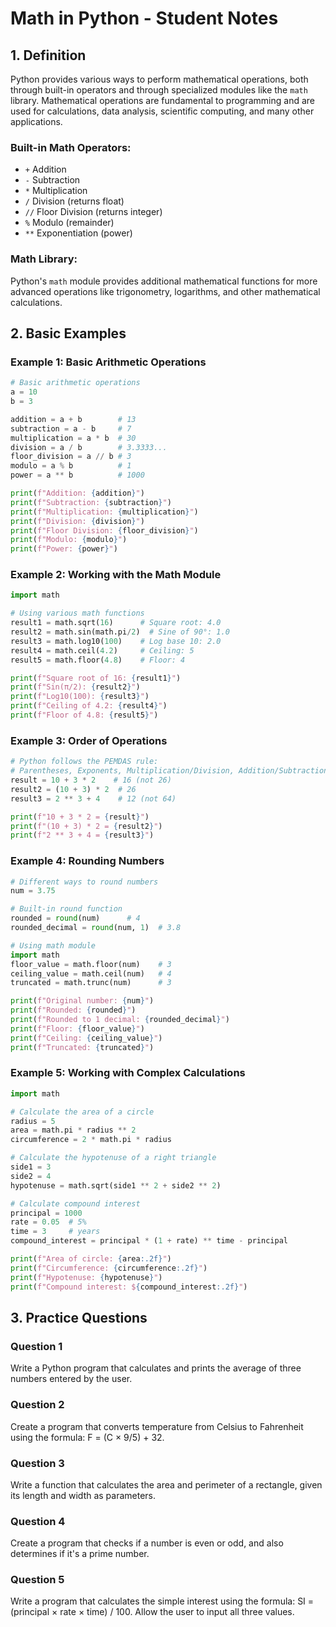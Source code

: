# Math in Python - Student Notes

## 1. Definition

Python provides various ways to perform mathematical operations, both through built-in operators and through specialized modules like the `math` library. Mathematical operations are fundamental to programming and are used for calculations, data analysis, scientific computing, and many other applications.

### Built-in Math Operators:
- `+` Addition
- `-` Subtraction
- `*` Multiplication
- `/` Division (returns float)
- `//` Floor Division (returns integer)
- `%` Modulo (remainder)
- `**` Exponentiation (power)

### Math Library:
Python's `math` module provides additional mathematical functions for more advanced operations like trigonometry, logarithms, and other mathematical calculations.

## 2. Basic Examples

### Example 1: Basic Arithmetic Operations
```python
# Basic arithmetic operations
a = 10
b = 3

addition = a + b        # 13
subtraction = a - b     # 7
multiplication = a * b  # 30
division = a / b        # 3.3333...
floor_division = a // b # 3
modulo = a % b          # 1
power = a ** b          # 1000

print(f"Addition: {addition}")
print(f"Subtraction: {subtraction}")
print(f"Multiplication: {multiplication}")
print(f"Division: {division}")
print(f"Floor Division: {floor_division}")
print(f"Modulo: {modulo}")
print(f"Power: {power}")
```

### Example 2: Working with the Math Module
```python
import math

# Using various math functions
result1 = math.sqrt(16)      # Square root: 4.0
result2 = math.sin(math.pi/2)  # Sine of 90°: 1.0
result3 = math.log10(100)    # Log base 10: 2.0
result4 = math.ceil(4.2)     # Ceiling: 5
result5 = math.floor(4.8)    # Floor: 4

print(f"Square root of 16: {result1}")
print(f"Sin(π/2): {result2}")
print(f"Log10(100): {result3}")
print(f"Ceiling of 4.2: {result4}")
print(f"Floor of 4.8: {result5}")
```

### Example 3: Order of Operations
```python
# Python follows the PEMDAS rule:
# Parentheses, Exponents, Multiplication/Division, Addition/Subtraction
result = 10 + 3 * 2    # 16 (not 26)
result2 = (10 + 3) * 2  # 26
result3 = 2 ** 3 + 4    # 12 (not 64)

print(f"10 + 3 * 2 = {result}")
print(f"(10 + 3) * 2 = {result2}")
print(f"2 ** 3 + 4 = {result3}")
```

### Example 4: Rounding Numbers
```python
# Different ways to round numbers
num = 3.75

# Built-in round function
rounded = round(num)      # 4
rounded_decimal = round(num, 1)  # 3.8

# Using math module
import math
floor_value = math.floor(num)    # 3
ceiling_value = math.ceil(num)   # 4
truncated = math.trunc(num)      # 3

print(f"Original number: {num}")
print(f"Rounded: {rounded}")
print(f"Rounded to 1 decimal: {rounded_decimal}")
print(f"Floor: {floor_value}")
print(f"Ceiling: {ceiling_value}")
print(f"Truncated: {truncated}")
```

### Example 5: Working with Complex Calculations
```python
import math

# Calculate the area of a circle
radius = 5
area = math.pi * radius ** 2
circumference = 2 * math.pi * radius

# Calculate the hypotenuse of a right triangle
side1 = 3
side2 = 4
hypotenuse = math.sqrt(side1 ** 2 + side2 ** 2)

# Calculate compound interest
principal = 1000
rate = 0.05  # 5%
time = 3     # years
compound_interest = principal * (1 + rate) ** time - principal

print(f"Area of circle: {area:.2f}")
print(f"Circumference: {circumference:.2f}")
print(f"Hypotenuse: {hypotenuse}")
print(f"Compound interest: ${compound_interest:.2f}")
```

## 3. Practice Questions

### Question 1
Write a Python program that calculates and prints the average of three numbers entered by the user.

### Question 2
Create a program that converts temperature from Celsius to Fahrenheit using the formula: F = (C × 9/5) + 32.

### Question 3
Write a function that calculates the area and perimeter of a rectangle, given its length and width as parameters.

### Question 4
Create a program that checks if a number is even or odd, and also determines if it's a prime number.

### Question 5
Write a program that calculates the simple interest using the formula: SI = (principal × rate × time) / 100. Allow the user to input all three values.